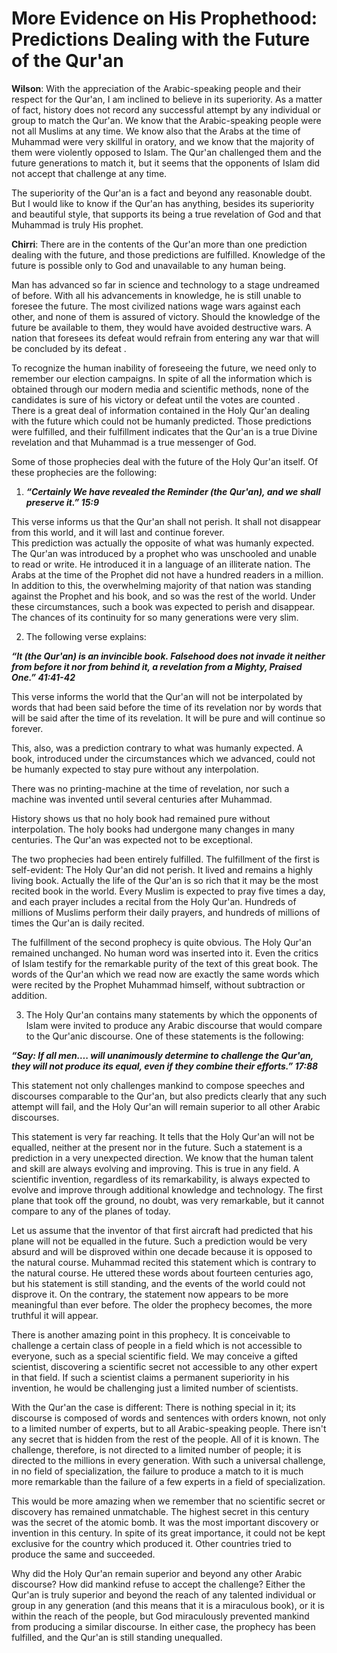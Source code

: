 More Evidence on His Prophethood: Predictions Dealing with the Future of the Qur'an
===================================================================================

**Wilson**: With the appreciation of the Arabic-speaking people and
their respect for the Qur'an, I am inclined to believe in its
superiority. As a matter of fact, history does not record any successful
attempt by any individual or group to match the Qur'an. We know that the
Arabic-speaking people were not all Muslims at any time. We know also
that the Arabs at the time of Muhammad were very skillful in oratory,
and we know that the majority of them were violently opposed to Islam.
The Qur'an challenged them and the future generations to match it, but
it seems that the opponents of Islam did not accept that challenge at
any time.

The superiority of the Qur'an is a fact and beyond any reasonable doubt.
But I would like to know if the Qur'an has anything, besides its
superiority and beautiful style, that supports its being a true
revelation of God and that Muhammad is truly His prophet.

**Chirri**: There are in the contents of the Qur'an more than one
prediction dealing with the future, and those predictions are fulfilled.
Knowledge of the future is possible only to God and unavailable to any
human being.

Man has advanced so far in science and technology to a stage undreamed
of before. With all his advancements in knowledge, he is still unable to
foresee the future. The most civilized nations wage wars against each
other, and none of them is assured of victory. Should the knowledge of
the future be available to them, they would have avoided destructive
wars. A nation that foresees its defeat would refrain from entering any
war that will be concluded by its defeat .

To recognize the human inability of foreseeing the future, we need only
to remember our election campaigns. In spite of all the information
which is obtained through our modern media and scientific methods, none
of the candidates is sure of his victory or defeat until the votes are
counted .  
 There is a great deal of information contained in the Holy Qur'an
dealing with the future which could not be humanly predicted. Those
predictions were fulfilled, and their fulfillment indicates that the
Qur'an is a true Divine revelation and that Muhammad is a true messenger
of God.

Some of those prophecies deal with the future of the Holy Qur'an itself.
Of these prophecies are the following:

1. ***“Certainly We have revealed the Reminder (the Qur'an), and we
shall preserve it.” 15:9***

This verse informs us that the Qur'an shall not perish. It shall not
disappear from this world, and it will last and continue forever.  
 This prediction was actually the opposite of what was humanly expected.
The Qur'an was introduced by a prophet who was unschooled and unable to
read or write. He introduced it in a language of an illiterate nation.
The Arabs at the time of the Prophet did not have a hundred readers in a
million. In addition to this, the overwhelming majority of that nation
was standing against the Prophet and his book, and so was the rest of
the world. Under these circumstances, such a book was expected to perish
and disappear. The chances of its continuity for so many generations
were very slim.

2. The following verse explains:

***“It (the Qur'an) is an invincible book. Falsehood does not invade it
neither from before it nor from behind it, a revelation from a Mighty,
Praised One.” 41:41-42***

This verse informs the world that the Qur'an will not be interpolated by
words that had been said before the time of its revelation nor by words
that will be said after the time of its revelation. It will be pure and
will continue so forever.

This, also, was a prediction contrary to what was humanly expected. A
book, introduced under the circumstances which we advanced, could not be
humanly expected to stay pure without any interpolation.

There was no printing-machine at the time of revelation, nor such a
machine was invented until several centuries after Muhammad.

History shows us that no holy book had remained pure without
interpolation. The holy books had undergone many changes in many
centuries. The Qur'an was expected not to be exceptional.

The two prophecies had been entirely fulfilled. The fulfillment of the
first is self-evident: The Holy Qur'an did not perish. It lived and
remains a highly living book. Actually the life of the Qur'an is so rich
that it may be the most recited book in the world. Every Muslim is
expected to pray five times a day, and each prayer includes a recital
from the Holy Qur'an. Hundreds of millions of Muslims perform their
daily prayers, and hundreds of millions of times the Qur'an is daily
recited.

The fulfillment of the second prophecy is quite obvious. The Holy Qur'an
remained unchanged. No human word was inserted into it. Even the critics
of Islam testify for the remarkable purity of the text of this great
book. The words of the Qur'an which we read now are exactly the same
words which were recited by the Prophet Muhammad himself, without
subtraction or addition.

3. The Holy Qur'an contains many statements by which the opponents of
Islam were invited to produce any Arabic discourse that would compare to
the Qur'anic discourse. One of these statements is the following:

***“Say: If all men…. will unanimously determine to challenge the
Qur'an, they will not produce its equal, even if they combine their
efforts.” 17:88***

This statement not only challenges mankind to compose speeches and
discourses comparable to the Qur'an, but also predicts clearly that any
such attempt will fail, and the Holy Qur'an will remain superior to all
other Arabic discourses.

This statement is very far reaching. It tells that the Holy Qur'an will
not be equalled, neither at the present nor in the future. Such a
statement is a prediction in a very unexpected direction. We know that
the human talent and skill are always evolving and improving. This is
true in any field. A scientific invention, regardless of its
remarkability, is always expected to evolve and improve through
additional knowledge and technology. The first plane that took off the
ground, no doubt, was very remarkable, but it cannot compare to any of
the planes of today.

Let us assume that the inventor of that first aircraft had predicted
that his plane will not be equalled in the future. Such a prediction
would be very absurd and will be disproved within one decade because it
is opposed to the natural course. Muhammad recited this statement which
is contrary to the natural course. He uttered these words about fourteen
centuries ago, but his statement is still standing, and the events of
the world could not disprove it. On the contrary, the statement now
appears to be more meaningful than ever before. The older the prophecy
becomes, the more truthful it will appear.

There is another amazing point in this prophecy. It is conceivable to
challenge a certain class of people in a field which is not accessible
to everyone, such as a special scientific field. We may conceive a
gifted scientist, discovering a scientific secret not accessible to any
other expert in that field. If such a scientist claims a permanent
superiority in his invention, he would be challenging just a limited
number of scientists.

With the Qur'an the case is different: There is nothing special in it;
its discourse is composed of words and sentences with orders known, not
only to a limited number of experts, but to all Arabic-speaking people.
There isn't any secret that is hidden from the rest of the people. All
of it is known. The challenge, therefore, is not directed to a limited
number of people; it is directed to the millions in every generation.
With such a universal challenge, in no field of specialization, the
failure to produce a match to it is much more remarkable than the
failure of a few experts in a field of specialization.

This would be more amazing when we remember that no scientific secret or
discovery has remained unmatchable. The highest secret in this century
was the secret of the atomic bomb. It was the most important discovery
or invention in this century. In spite of its great importance, it could
not be kept exclusive for the country which produced it. Other countries
tried to produce the same and succeeded.

Why did the Holy Qur'an remain superior and beyond any other Arabic
discourse? How did mankind refuse to accept the challenge? Either the
Qur'an is truly superior and beyond the reach of any talented individual
or group in any generation (and this means that it is a miraculous
book), or it is within the reach of the people, but God miraculously
prevented mankind from producing a similar discourse. In either case,
the prophecy has been fulfilled, and the Qur'an is still standing
unequalled.


